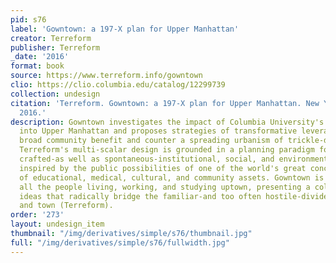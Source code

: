```yaml
---
pid: s76
label: 'Gowntown: a 197-X plan for Upper Manhattan'
creator: Terreform
publisher: Terreform
_date: '2016'
format: book
source: https://www.terreform.info/gowntown
clio: https://clio.columbia.edu/catalog/12299739
collection: undesign
citation: 'Terreform. Gowntown: a 197-X plan for Upper Manhattan. New York: Terraform,
  2016.'
description: Gowntown investigates the impact of Columbia University's massive expansion
  into Upper Manhattan and proposes strategies of transformative leverage to generate
  broad community benefit and counter a spreading urbanism of trickle-down and gentrification.
  Terreform's multi-scalar design is grounded in a planning paradigm focused on carefully
  crafted-as well as spontaneous-institutional, social, and environmental connections,
  inspired by the public possibilities of one of the world's great concentrations
  of educational, medical, cultural, and community assets. Gowntown is addressed to
  all the people living, working, and studying uptown, presenting a collection of
  ideas that radically bridge the familiar-and too often hostile-divide between gown
  and town (Terreform).
order: '273'
layout: undesign_item
thumbnail: "/img/derivatives/simple/s76/thumbnail.jpg"
full: "/img/derivatives/simple/s76/fullwidth.jpg"
---
```


